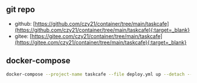 ## git repo
  - github: [https://github.com/czy21/container/tree/main/taskcafe](https://github.com/czy21/container/tree/main/taskcafe){:target=_blank}
  - gitee: [https://gitee.com/czy21/container/tree/main/taskcafe](https://gitee.com/czy21/container/tree/main/taskcafe){:target=_blank}
## docker-compose
```bash
docker-compose --project-name taskcafe --file deploy.yml up --detach --remove-orphans
```